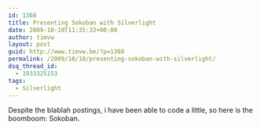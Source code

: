 ```yaml
---
id: 1368
title: Presenting Sokoban with Silverlight
date: 2009-10-10T11:35:33+00:00
author: timvw
layout: post
guid: http://www.timvw.be/?p=1368
permalink: /2009/10/10/presenting-sokoban-with-silverlight/
dsq_thread_id:
  - 1933325153
tags:
  - Silverlight
---
```

Despite the blablah postings, i have been able to code a little, so here is the boomboom: Sokoban.

<div id="silverlightControlHost">
  <br />
</div>
